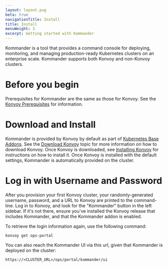 ```yaml
---
layout: layout.pug
beta: true
navigationTitle: Install
title: Install
menuWeight: 3
excerpt: Getting started with Kommander
---
```


Kommander is a tool that provides a command console for deploying, monitoring, and managing production-ready Kubernetes clusters on an enterprise scale. Kommander supports both Konvoy and non-Konvoy clusters.

# Before you begin
Prerequisites for Kommander are the same as those for Konvoy. See the [Konvoy Prerequisites](/dkp/konvoy/1.7/quick-start/#prequisites) for information.

# Download and Install
Kommander is provided by Konvoy by default as part of [Kubernetes Base Addons](/dkp/konvoy/1.7/addons/). See the [Download Konvoy](/dkp/konvoy/1.7/download/) topic for more information on how to download Konvoy. Once Konvoy is downloaded, see [Installing Konvoy](/dkp/konvoy/1.7/quick-start/#installing-konvoy) for instructions on how to install it. Once Konvoy is installed with the default settings, Kommander is automatically provided on the cluster.

# Log in with Username and Password
After you provision your first Konvoy cluster, your randomly-generated username, password, and a URL to Konvoy are printed to the command-line. Log in to Konvoy, and look for the "Kommander" button in the left sidebar. If it's not there, ensure you've installed the Konvoy release that includes Kommander, and that the Kommander addon is enabled.

To retrieve the login information again, use the following command:

```
konvoy get ops-portal
```

You can also reach the Kommander UI via this url, given that Kommander is deployed on the cluster:

```
https://<CLUSTER_URL>/ops/portal/kommander/ui
```
